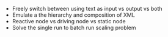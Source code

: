 - Freely switch between using text as input vs output vs both
- Emulate a the hierarchy and composition of XML
- Reactive node vs driving node vs static node
- Solve the single run to batch run scaling problem

